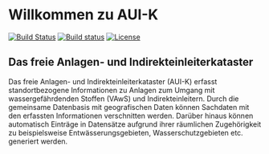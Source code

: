 # Willkommen zu AUI-K

[![Build Status](https://travis-ci.org/stadt-bielefeld/auik.svg?branch=master)][travis]
[![Build status](https://ci.appveyor.com/api/projects/status/h9vq9wyxpj51hgms?svg=true)][appveyor]
[![License](https://img.shields.io/badge/License-LGPL%20v2.1-blue.svg)][license]

[travis]:   https://travis-ci.org/stadt-bielefeld/auik
[appveyor]: https://ci.appveyor.com/project/BjoernSchilberg/auik
[license]:  https://tldrlegal.com/license/gnu-lesser-general-public-license-v2.1-(lgpl-2.1) 
[sonarcube]: https://sonarcloud.io/dashboard?id=auik_prod%3Aauik_prod

## Das freie Anlagen- und Indirekteinleiterkataster

Das freie Anlagen- und Indirekteinleiterkataster (AUI-K) erfasst standortbezogene Informationen zu Anlagen zum Umgang mit wassergefährdenden Stoffen (VAwS) und Indirekteinleitern. Durch die gemeinsame Datenbasis mit geografischen Daten können Sachdaten mit den erfassten Informationen verschnitten werden. Darüber hinaus können automatisch Einträge in Datensätze aufgrund ihrer räumlichen Zugehörigkeit zu beispielsweise Entwässerungsgebieten, Wasserschutzgebieten etc. generiert werden.

